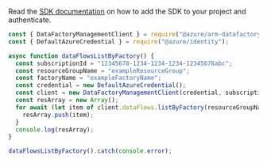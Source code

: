 Read the [SDK documentation](https://github.com/Azure/azure-sdk-for-js/blob/%40azure%2Farm-datafactory_10.3.0/sdk/datafactory/arm-datafactory/README.md) on how to add the SDK to your project and authenticate.

```javascript
const { DataFactoryManagementClient } = require("@azure/arm-datafactory");
const { DefaultAzureCredential } = require("@azure/identity");

async function dataFlowsListByFactory() {
  const subscriptionId = "12345678-1234-1234-1234-12345678abc";
  const resourceGroupName = "exampleResourceGroup";
  const factoryName = "exampleFactoryName";
  const credential = new DefaultAzureCredential();
  const client = new DataFactoryManagementClient(credential, subscriptionId);
  const resArray = new Array();
  for await (let item of client.dataFlows.listByFactory(resourceGroupName, factoryName)) {
    resArray.push(item);
  }
  console.log(resArray);
}

dataFlowsListByFactory().catch(console.error);
```
